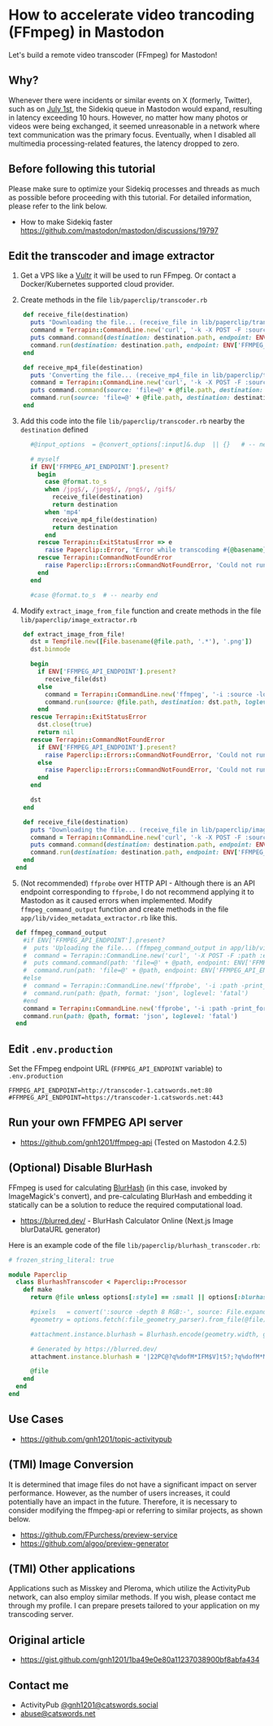 # How to accelerate video trancoding (FFmpeg) in Mastodon

Let's build a remote video transcoder (FFmpeg) for Mastodon!

## Why?
Whenever there were incidents or similar events on X (formerly, Twitter), such as on [July 1st](https://apnews.com/article/twitter-outage-musk-complaints-restrictions-b59ef586491891fdd3d6c8220ba2ec0d), the Sidekiq queue in Mastodon would expand, resulting in latency exceeding 10 hours. However, no matter how many photos or videos were being exchanged, it seemed unreasonable in a network where text communication was the primary focus. Eventually, when I disabled all multimedia processing-related features, the latency dropped to zero.

## Before following this tutorial

Please make sure to optimize your Sidekiq processes and threads as much as possible before proceeding with this tutorial. For detailed information, please refer to the link below.

* How to make Sidekiq faster https://github.com/mastodon/mastodon/discussions/19797

## Edit the transcoder and image extractor

1. Get a VPS like a [Vultr](https://www.vultr.com/?ref=8255151) it will be used to run FFmpeg. Or contact a Docker/Kubernetes supported cloud provider.

2. Create methods in the file `lib/paperclip/transcoder.rb`

```ruby
    def receive_file(destination)
      puts "Downloading the file... (receive_file in lib/paperclip/transcoder.rb)"
      command = Terrapin::CommandLine.new('curl', '-k -X POST -F :source :endpoint -o :destination')
      puts command.command(destination: destination.path, endpoint: ENV['FFMPEG_API_ENDPOINT'] + '/video/extract/images?download=yes', source: 'file=@' + @file.path)
      command.run(destination: destination.path, endpoint: ENV['FFMPEG_API_ENDPOINT'] + '/video/extract/images?download=yes', source: 'file=@' + @file.path, logger: Paperclip.logger)
    end

    def receive_mp4_file(destination)
      puts 'Converting the file... (receive_mp4_file in lib/paperclip/transcoder.rb)', @file.path
      command = Terrapin::CommandLine.new('curl', '-k -X POST -F :source :endpoint -o :destination')
      puts command.command(source: 'file=@' + @file.path, destination: destination.path, endpoint: ENV['FFMPEG_API_ENDPOINT'] + '/convert/video/to/mp4')
      command.run(source: 'file=@' + @file.path, destination: destination.path, endpoint: ENV['FFMPEG_API_ENDPOINT'] + '/convert/video/to/mp4', logger: Paperclip.logger)
    end
```

3. Add this code into the file `lib/paperclip/transcoder.rb` nearby the `destination` defined

```ruby
      #@input_options  = @convert_options[:input]&.dup  || {}   # -- nearby first

      # myself
      if ENV['FFMPEG_API_ENDPOINT'].present?
        begin
          case @format.to_s
          when /jpg$/, /jpeg$/, /png$/, /gif$/
            receive_file(destination)
            return destination
          when 'mp4'
            receive_mp4_file(destination)
            return destination
          end
        rescue Terrapin::ExitStatusError => e
          raise Paperclip::Error, "Error while transcoding #{@basename}: #{e}"
        rescue Terrapin::CommandNotFoundError
          raise Paperclip::Errors::CommandNotFoundError, 'Could not run the `curl` command. Please install curl.'
        end
      end

      #case @format.to_s  # -- nearby end
```

4. Modify `extract_image_from_file` function and create methods in the file `lib/paperclip/image_extractor.rb`

```ruby
    def extract_image_from_file!
      dst = Tempfile.new([File.basename(@file.path, '.*'), '.png'])
      dst.binmode

      begin
        if ENV['FFMPEG_API_ENDPOINT'].present?
          receive_file(dst)
        else
          command = Terrapin::CommandLine.new('ffmpeg', '-i :source -loglevel :loglevel -y :destination', logger: Paperclip.logger)
          command.run(source: @file.path, destination: dst.path, loglevel: 'fatal')
        end
      rescue Terrapin::ExitStatusError
        dst.close(true)
        return nil
      rescue Terrapin::CommandNotFoundError
        if ENV['FFMPEG_API_ENDPOINT'].present?
          raise Paperclip::Errors::CommandNotFoundError, 'Could not run the `curl` command. Please install curl.'
        else
          raise Paperclip::Errors::CommandNotFoundError, 'Could not run the `ffmpeg` command. Please install ffmpeg.'
        end
      end

      dst
    end

    def receive_file(destination)
      puts "Downloading the file... (receive_file in lib/paperclip/image_extractor.rb)"
      command = Terrapin::CommandLine.new('curl', '-k -X POST -F :source :endpoint -o :destination')
      puts command.command(destination: destination.path, endpoint: ENV['FFMPEG_API_ENDPOINT'] + '/video/extract/images?download=yes', source: 'file=@' + @file.path)
      command.run(destination: destination.path, endpoint: ENV['FFMPEG_API_ENDPOINT'] + '/video/extract/images?download=yes', source: 'file=@' + @file.path, logger: Paperclip.logger)
    end
  end
```

5. (Not recommended) `ffprobe` over HTTP API - Although there is an API endpoint corresponding to `ffprobe`, I do not recommend applying it to Mastodon as it caused errors when implemented. Modify `ffmpeg_command_output` function and create methods in the file `app/lib/video_metadata_extractor.rb` like this.

```ruby
  def ffmpeg_command_output
    #if ENV['FFMPEG_API_ENDPOINT'].present?
    #  puts 'Uploading the file... (ffmpeg_command_output in app/lib/video_metadata_extractor.rb)', @path
    #  command = Terrapin::CommandLine.new('curl', '-X POST -F :path :endpoint')
    #  puts command.command(path: 'file=@' + @path, endpoint: ENV['FFMPEG_API_ENDPOINT'] + '/probe')
    #  command.run(path: 'file=@' + @path, endpoint: ENV['FFMPEG_API_ENDPOINT'] + '/probe')
    #else
    #  command = Terrapin::CommandLine.new('ffprobe', '-i :path -print_format :format -show_format -show_streams -show_error -loglevel :loglevel')
    #  command.run(path: @path, format: 'json', loglevel: 'fatal')
    #end
    command = Terrapin::CommandLine.new('ffprobe', '-i :path -print_format :format -show_format -show_streams -show_error -loglevel :loglevel')
    command.run(path: @path, format: 'json', loglevel: 'fatal')
  end
```

## Edit `.env.production`
Set the FFmpeg endpoint URL (`FFMPEG_API_ENDPOINT` variable) to `.env.production`

```
FFMPEG_API_ENDPOINT=http://transcoder-1.catswords.net:80
#FFMPEG_API_ENDPOINT=https://transcoder-1.catswords.net:443
```

## Run your own FFMPEG API server
* https://github.com/gnh1201/ffmpeg-api (Tested on Mastodon 4.2.5)

## (Optional) Disable BlurHash
FFmpeg is used for calculating [BlurHash](https://github.com/woltapp/blurhash) (in this case, invoked by ImageMagick's convert), and pre-calculating BlurHash and embedding it statically can be a solution to reduce the required computational load.

* https://blurred.dev/ - BlurHash Calculator Online (Next.js Image blurDataURL generator)

Here is an example code of the file `lib/paperclip/blurhash_transcoder.rb`:

```ruby
# frozen_string_literal: true

module Paperclip
  class BlurhashTranscoder < Paperclip::Processor
    def make
      return @file unless options[:style] == :small || options[:blurhash]

      #pixels   = convert(':source -depth 8 RGB:-', source: File.expand_path(@file.path)).unpack('C*')
      #geometry = options.fetch(:file_geometry_parser).from_file(@file)

      #attachment.instance.blurhash = Blurhash.encode(geometry.width, geometry.height, pixels, **(options[:blurhash] || {}))

      # Generated by https://blurred.dev/
      attachment.instance.blurhash = '|22PC@?q%dofM*IFM$V]t5?;?q%dofM*M$M$V]t5.4.4%JofRUM$RSWCoe%cx?tPoLV^RSRlWCj?oxoeodj@afWCWCWCWCRkRkWCayj?k9bFWCWCM}M}Rkayk9ock9WVWCM}RRRkWCk9ock9ayWCRkRkV]WCbFk9j?bFay'

      @file
    end
  end
end
```

## Use Cases
* https://github.com/gnh1201/topic-activitypub

## (TMI) Image Conversion
It is determined that image files do not have a significant impact on server performance. However, as the number of users increases, it could potentially have an impact in the future. Therefore, it is necessary to consider modifying the ffmpeg-api or referring to similar projects, as shown below.

* https://github.com/FPurchess/preview-service
* https://github.com/algoo/preview-generator

## (TMI) Other applications
Applications such as Misskey and Pleroma, which utilize the ActivityPub network, can also employ similar methods. If you wish, please contact me through my profile. I can prepare presets tailored to your application on my transcoding server.

## Original article
* https://gist.github.com/gnh1201/1ba49e0e80a11237038900bf8abfa434

## Contact me
* ActivityPub [@gnh1201@catswords.social](https://catswords.social/@gnh1201)
* abuse@catswords.net
